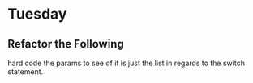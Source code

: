 # Tuesday

## Refactor the Following

hard code the params to see of it is just the list in regards to the switch statement.

<!-- - [x] whats up with the duplicates on LighthouseBnB Reservations ??

- [x] const getUserWithId = function (id) {};
  - [x] needs to be tested HOW TO TEST refresh and you are still logged in

- [x] const addUser = function (user) {};

- [x] const getUserWithEmail = function (email) {};
  1. Accepts an email address and will return a promise.
  2. The promise should resolve with a user object with the given email address, or null if that user does not exist.

  - Driver:

    {
    id: 1,
    name: 'Jerry Seinfeld',
    email: 'jb555@qmail.com',
    password: '$2a$10$FB/BOAVhpuLvpOREQVmvmezD4ED/.JBIDRh70tGevYzYzQgFId2u.'
  },
  {
    id: 2,
    name: 'Tony Soprano',
    email: 'tony_tony@qmail.com',
    password: '$2a$10$FB/BOAVhpuLvpOREQVmvmezD4ED/.JBIDRh70tGevYzYzQgFId2u.'
  },

## id driver

id       | 101
name     | Matthew Banks
email    | hannahyates@inbox.com
password | $2a$10$FB/BOAVhpuLvpOREQVmvmezD4ED/.JBIDRh70tGevYzYzQgFId2u.
-[ RECORD 2 ]----------------------------------------------------------
id       | 102
name     | Gene Burns
email    | danielsargent@outlook.com
password | $2a$10$FB/BOAVhpuLvpOREQVmvmezD4ED/.JBIDRh70tGevYzYzQgFId2u.
-[ RECORD 3 ]----------------------------------------------------------
id       | 103
name     | Nicholas Drake
email    | matthewnorman@yahoo.com
password | $2a$10$FB/BOAVhpuLvpOREQVmvmezD4ED/.JBIDRh70tGevYzYzQgFId2u. -->

